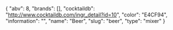 {
    "abv": 8,
    "brands": [],
    "cocktaildb": "http://www.cocktaildb.com/ingr_detail?id=10",
    "color": "E4CF94",
    "information": "",
    "name": "Beer",
    "slug": "beer",
    "type": "mixer"
}